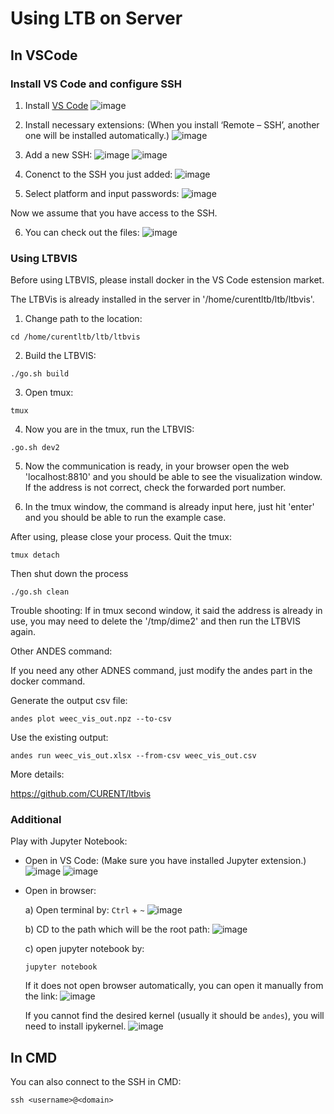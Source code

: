 # Using LTB on Server

## In VSCode

### Install VS Code and configure SSH

1. Install [VS Code](https://code.visualstudio.com/![image](https://user-images.githubusercontent.com/79226045/133316409-186154e3-46ea-4ac9-b75d-d6a8d666899a.png)
)
![image](https://user-images.githubusercontent.com/79226045/133316365-9c1e8fad-14f0-43d8-8956-fa1dd1a3e8b5.png)

2. Install necessary extensions:
(When you install ‘Remote – SSH’, another one will be installed automatically.)
![image](https://user-images.githubusercontent.com/79226045/133316785-eb931cda-7bb0-4df4-8ed1-b4b73365d589.png)

3. Add a new SSH:
![image](https://user-images.githubusercontent.com/79226045/133316894-8bcb19e2-7fd2-432a-9fa4-e3c94ba5f4d2.png)
![image](https://user-images.githubusercontent.com/79226045/133316950-38854760-06d5-455f-86f6-46551c6cbc23.png)

4. Conenct to the SSH you just added:
![image](https://user-images.githubusercontent.com/79226045/133317033-302b42e5-c12f-4629-bc9d-8b59ff80d589.png)

5. Select platform and input passwords:
![image](https://user-images.githubusercontent.com/79226045/133317228-927d3448-f7e5-4f48-a55f-74ae914d25c6.png)

Now we assume that you have access to the SSH.

6. You can check out the files:
![image](https://user-images.githubusercontent.com/79226045/133362514-3c154699-7edf-4f41-b4f6-58724b49fbc4.png)

### Using LTBVIS

Before using LTBVIS, please install docker in the VS Code estension market.

The LTBVis is already installed in the server in '/home/curentltb/ltb/ltbvis'.

1. Change path to the location:
```
cd /home/curentltb/ltb/ltbvis
```

2. Build the LTBVIS:
```
./go.sh build
```

3. Open tmux:
```
tmux
```

4. Now you are in the tmux, run the LTBVIS:
```
.go.sh dev2
```

5. Now the communication is ready, in your browser open the web 'localhost:8810' and you should be able to see the visualization window. If the address is not correct, check the forwarded port number.

6. In the tmux window, the command is already input here, just hit 'enter' and you should be able to run the example case.

After using, please close your process.
Quit the tmux:
```
tmux detach
``` 
Then shut down the process
```
./go.sh clean
```

Trouble shooting:
If in tmux second window, it said the address is already in use, you may need to delete the '/tmp/dime2' and then run the LTBVIS again.

Other ANDES command:

If you need any other ADNES command, just modify the andes part in the docker command.

Generate the output csv file:
```
andes plot weec_vis_out.npz --to-csv
```

Use the existing output:
```
andes run weec_vis_out.xlsx --from-csv weec_vis_out.csv
```

More details:

https://github.com/CURENT/ltbvis

### Additional
Play with Jupyter Notebook:

* Open in VS Code:
(Make sure you have installed Jupyter extension.)
![image](https://user-images.githubusercontent.com/79226045/133362670-26c80664-b8cb-4261-ac72-c85c0ab9ad74.png)
![image](https://user-images.githubusercontent.com/79226045/133362684-32dffa56-6f92-46c2-97d6-2f4963008e4f.png)

* Open in browser:

  a) Open terminal by:
  `Ctrl` + `~`
  ![image](https://user-images.githubusercontent.com/79226045/133363066-0e903e3f-d669-47a4-a84d-6c1bee881fa9.png)

  b) CD to the path which will be the root path:
  ![image](https://user-images.githubusercontent.com/79226045/133363175-c62d58a6-f605-4959-804e-fa41441436f3.png)

  c) open jupyter notebook by:
  ```
  jupyter notebook
  ```
  If it does not open browser automatically, you can open it manually from the link:
  ![image](https://user-images.githubusercontent.com/79226045/133363429-2b32c5d4-40be-40b8-90ec-d3291c1f658d.png)

  If you cannot find the desired kernel (usually it should be `andes`), you will need to install ipykernel.
  ![image](https://user-images.githubusercontent.com/79226045/133363607-16c4fcfd-4ef3-4276-ba1e-a3d636f99f60.png)


## In CMD

You can also connect to the SSH in CMD:
```
ssh <username>@<domain>
```
